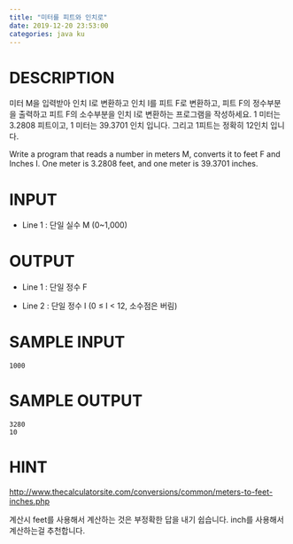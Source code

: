 ```yaml
---
title: "미터를 피트와 인치로"
date: 2019-12-20 23:53:00
categories: java ku
---
```


# DESCRIPTION
미터 M을 입력받아 인치 I로 변환하고 인치 I를 피트 F로 변환하고, 피트 F의 정수부분을 출력하고 피트 F의 소수부분을 인치 I로 변환하는 프로그램을 작성하세요. 1 미터는 3.2808 피트이고, 1 미터는 39.3701 인치 입니다. 그리고 1피트는 정확히 12인치 입니다.

Write a program that reads a number in meters M, converts it to feet F and Inches I. One meter is 3.2808 feet, and one meter is 39.3701 inches.

# INPUT
* Line 1 : 단일 실수 M (0~1,000)

# OUTPUT
* Line 1 : 단일 정수 F 

* Line 2 : 단일 정수 I (0 ≤ I < 12, 소수점은 버림)

# SAMPLE INPUT
```
1000
```

# SAMPLE OUTPUT
```
3280
10
```

# HINT
http://www.thecalculatorsite.com/conversions/common/meters-to-feet-inches.php

계산시 feet를 사용해서 계산하는 것은 부정확한 답을 내기 쉽습니다. inch를 사용해서 계산하는걸 추천합니다.

<script src="https://gist.github.com/DetegiCE/dc7cbc6dcc8406a6322a4872e0ba6028.js"></script>
